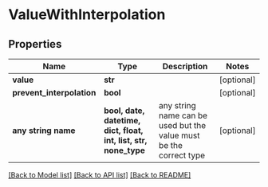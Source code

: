 # ValueWithInterpolation


## Properties
Name | Type | Description | Notes
------------ | ------------- | ------------- | -------------
**value** | **str** |  | [optional] 
**prevent_interpolation** | **bool** |  | [optional] 
**any string name** | **bool, date, datetime, dict, float, int, list, str, none_type** | any string name can be used but the value must be the correct type | [optional]

[[Back to Model list]](../README.md#documentation-for-models) [[Back to API list]](../README.md#documentation-for-api-endpoints) [[Back to README]](../README.md)


